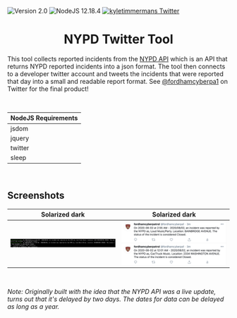 ![Version 2.0](https://img.shields.io/badge/version-v2.0-orange.svg)
![NodeJS 12.18.4](https://img.shields.io/badge/nodejs-12.18.4-green.svg)
[![kyletimmermans Twitter](http://img.shields.io/twitter/url/http/shields.io.svg?style=social&label=Follow)](https://twitter.com/kyletimmermans)

# <div align="center">NYPD Twitter Tool</div>

This tool collects reported incidents from the [NYPD API](https://data.cityofnewyork.us/resource/fjn5-bxwg.json) which is an API that returns NYPD reported incidents into a json format.
The tool then connects to a developer twitter account and tweets the incidents that were reported that day into a small and readable report format. See [@fordhamcyberpa1](https://twitter.com/fordhamcyberpa1)
on Twitter for the final product!

</br>

|NodeJS Requirements|
|-------------------|
|jsdom|
|jquery|
|twitter|
|sleep|

</br>

## Screenshots 

Solarized dark             |  Solarized dark
:-------------------------:|:-------------------------:
![](https://github.com/kyletimmermans/nypd-twitter-tool/blob/master/source/terminal1.png)  |  ![](https://github.com/kyletimmermans/nypd-twitter-tool/blob/master/source/twitter.png)


</br>

*Note: Originally built with the idea that the NYPD API was a live update, turns out that it's delayed by two days. The dates for data can be delayed as long as a year.*
